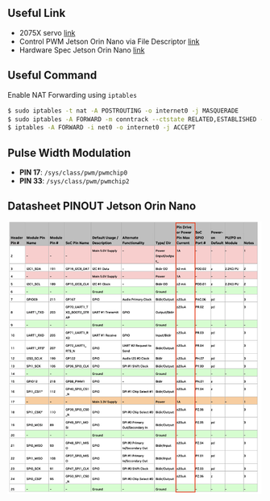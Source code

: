 ## Useful Link
* 2075X servo [link](https://traxxas.com/products/parts/servos/2075X)
* Control PWM Jetson Orin Nano via File Descriptor [link](https://github.com/NVIDIA/jetson-gpio/issues/105#issuecomment-1896157206)
* Hardware Spec Jetson Orin Nano [link](https://developer.nvidia.com/embedded/learn/jetson-orin-nano-devkit-user-guide/hardware_spec.html)

## Useful Command
Enable NAT Forwarding using `iptables`
```bash
$ sudo iptables -t nat -A POSTROUTING -o internet0 -j MASQUERADE
$ sudo iptables -A FORWARD -m conntrack --ctstate RELATED,ESTABLISHED -j ACCEPT
$ iptables -A FORWARD -i net0 -o internet0 -j ACCEPT
```

## Pulse Width Modulation
* **PIN 17**: `/sys/class/pwm/pwmchip0`
* **PIN 33**: `/sys/class/pwm/pwmchip2`


## Datasheet PINOUT Jetson Orin Nano
![alt text](pinout_datasheet.png "")
